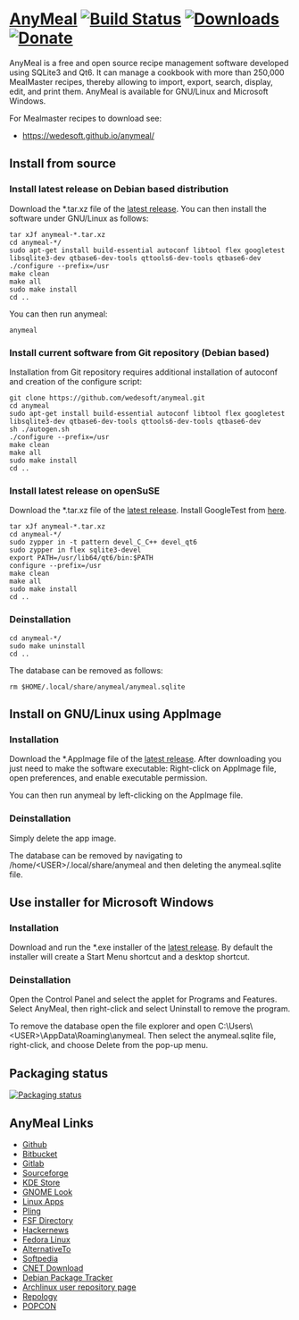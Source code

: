 # [AnyMeal][1] [![Build Status](https://github.com/wedesoft/anymeal/actions/workflows/anymeal.yml/badge.svg)](https://github.com/wedesoft/anymeal/actions/workflows/anymeal.yml) [![Downloads](https://img.shields.io/github/downloads/wedesoft/anymeal/total.svg)](https://github.com/wedesoft/anymeal/releases/latest) [![Donate](https://img.shields.io/badge/donate-The%20Water%20Project-green)](https://thewaterproject.org/)

AnyMeal is a free and open source recipe management software developed using SQLite3 and Qt6.
It can manage a cookbook with more than 250,000 MealMaster recipes, thereby allowing to import, export, search, display, edit, and print them.
AnyMeal is available for GNU/Linux and Microsoft Windows.

For Mealmaster recipes to download see:
* https://wedesoft.github.io/anymeal/

## Install from source
### Install latest release on Debian based distribution

Download the \*.tar.xz file of the [latest release][2].
You can then install the software under GNU/Linux as follows:

```Shell
tar xJf anymeal-*.tar.xz
cd anymeal-*/
sudo apt-get install build-essential autoconf libtool flex googletest libsqlite3-dev qtbase6-dev-tools qttools6-dev-tools qtbase6-dev
./configure --prefix=/usr
make clean
make all
sudo make install
cd ..
```

You can then run anymeal:

```Shell
anymeal
```

### Install current software from Git repository (Debian based)

Installation from Git repository requires additional installation of autoconf and creation of the configure script:

```Shell
git clone https://github.com/wedesoft/anymeal.git
cd anymeal
sudo apt-get install build-essential autoconf libtool flex googletest libsqlite3-dev qtbase6-dev-tools qttools6-dev-tools qtbase6-dev
sh ./autogen.sh
./configure --prefix=/usr
make clean
make all
sudo make install
cd ..
```

### Install latest release on openSuSE

Download the \*.tar.xz file of the [latest release][2].
Install GoogleTest from [here](https://software.opensuse.org/package/googletest).

```
tar xJf anymeal-*.tar.xz
cd anymeal-*/
sudo zypper in -t pattern devel_C_C++ devel_qt6
sudo zypper in flex sqlite3-devel
export PATH=/usr/lib64/qt6/bin:$PATH
configure --prefix=/usr
make clean
make all
sudo make install
cd ..
```

### Deinstallation

```
cd anymeal-*/
sudo make uninstall
cd ..
```

The database can be removed as follows:

```
rm $HOME/.local/share/anymeal/anymeal.sqlite
```

## Install on GNU/Linux using AppImage
### Installation

Download the \*.AppImage file of the [latest release][2].
After downloading you just need to make the software executable:
Right-click on AppImage file, open preferences, and enable executable permission.

You can then run anymeal by left-clicking on the AppImage file.

### Deinstallation

Simply delete the app image.

The database can be removed by navigating to /home/\<USER\>/.local/share/anymeal and then deleting the anymeal.sqlite file.

## Use installer for Microsoft Windows
### Installation

Download and run the \*.exe installer of the [latest release][2].
By default the installer will create a Start Menu shortcut and a desktop shortcut.

### Deinstallation

Open the Control Panel and select the applet for Programs and Features.
Select AnyMeal, then right-click and select Uninstall to remove the program.

To remove the database open the file explorer and open C:\\Users\\\<USER\>\\AppData\\Roaming\\anymeal.
Then select the anymeal.sqlite file, right-click, and choose Delete from the pop-up menu.

## Packaging status

[![Packaging status](https://repology.org/badge/vertical-allrepos/anymeal.svg)](https://repology.org/project/anymeal/versions)

## AnyMeal Links

* [Github](https://github.com/wedesoft/anymeal)
* [Bitbucket](https://bitbucket.org/wedesoft/anymeal/)
* [Gitlab](https://gitlab.com/wedesoft/anymeal)
* [Sourceforge](https://sourceforge.net/projects/anymeal/)
* [KDE Store](https://store.kde.org/p/1126368/)
* [GNOME Look](https://www.gnome-look.org/p/1126368)
* [Linux Apps](https://www.linux-apps.com/p/1126368)
* [Pling](https://www.pling.com/p/1126368/)
* [FSF Directory](https://directory.fsf.org/wiki/Anymeal)
* [Hackernews](https://news.ycombinator.com/item?id=23738543)
* [Fedora Linux](https://packages.fedoraproject.org/pkgs/anymeal/)
* [AlternativeTo](https://alternativeto.net/software/anymeal/)
* [Softpedia](https://www.softpedia.com/get/Others/Home-Education/AnyMeal.shtml)
* [CNET Download](https://download.cnet.com/AnyMeal/3000-2126_4-78617151.html)
* [Debian Package Tracker](https://tracker.debian.org/pkg/anymeal)
* [Archlinux user repository page](https://aur.archlinux.org/packages/anymeal/)
* [Repology](https://repology.org/project/anymeal/versions)
* [POPCON](https://qa.debian.org/popcon.php?package=anymeal)

[1]: https://wedesoft.github.io/anymeal/
[2]: https://github.com/wedesoft/anymeal/releases/latest
